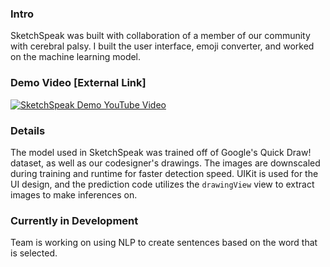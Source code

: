 ### Intro
SketchSpeak was built with collaboration of a member of our community with cerebral palsy. I built the user interface, emoji converter, and worked on the machine learning model.

### Demo Video [External Link]
[![SketchSpeak Demo YouTube Video](https://img.youtube.com/vi/HyeBxo6yo9c/0.jpg)](https://youtu.be/HyeBxo6yo9c)

### Details
The model used in SketchSpeak was trained off of Google's Quick Draw! dataset, as well as our codesigner's drawings. The images are downscaled during training and runtime for faster detection speed. UIKit is used for the UI design, and the prediction code utilizes the ```drawingView``` view to extract images to make inferences on.

### Currently in Development
Team is working on using NLP to create sentences based on the word that is selected.
